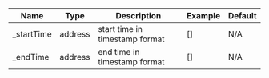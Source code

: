 |Name|Type|Description|Example|Default|
|--- |---|---|---|---|
|_startTime|address|start time in timestamp format|[]|N/A|
|_endTime|address|end time in timestamp format|[]|N/A|




